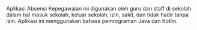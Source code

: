 Aplikasi Absensi Kepegawaian ini digunakan oleh guru dan staff di sekolah dalam hal masuk sekoiah, keluar sekolah, izin, sakit, dan tidak hadir tanpa izin. Aplikasi ini menggunakan bahasa pemrograman Java dan Kotlin.
